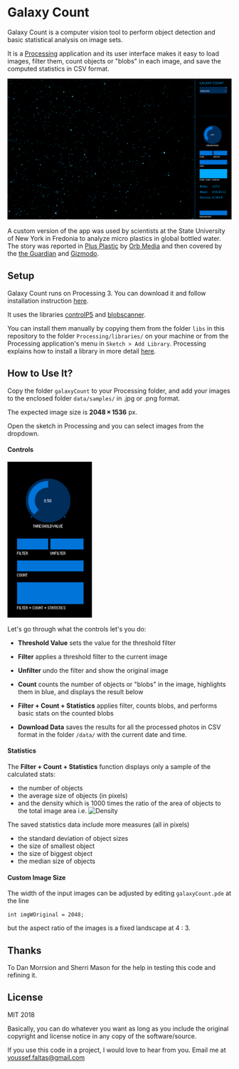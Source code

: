 # Galaxy Count

Galaxy Count is a computer vision tool to perform object detection and basic statistical analysis on image sets.
 
It is a [Processing](https://processing.org/) application and its user interface makes it easy to load images, filter them, count objects or "blobs" in each image, and save the computed statistics in CSV format.


![alt](screenshots/app.png)


A custom version of the app was used by scientists at the State University of New York in Fredonia to analyze micro plastics in global bottled water. The story was reported in [Plus Plastic](https://orbmedia.org/stories/plus-plastic) by [Orb Media](https://orbmedia.org/) and then covered by the [the Guardian](https://www.theguardian.com/environment/2018/mar/15/microplastics-found-in-more-than-90-of-bottled-water-study-says) and [Gizmodo](https://gizmodo.com/report-finds-microplastic-in-93-of-bottled-water-teste-1823798652).


## Setup

Galaxy Count runs on Processing 3. You can download it and follow installation instruction [here](https://processing.org/download/).

It uses the libraries [controlP5](http://www.sojamo.de/libraries/controlP5/) and [blobscanner](https://github.com/robdanet/blobscanner). 

You can install them manually by copying them from the folder `libs` in this repository to the folder `Processing/libraries/` on your machine or from the Processing application's menu in `Sketch > Add Library`. Processing explains how to install a library in more detail [here](https://processing.org/reference/libraries/). 


## How to Use It?

Copy the folder `galaxyCount` to your Processing folder, and add your images to the enclosed folder `data/samples/` in .jpg or .png format.

The expected image size is __2048 × 1536__ px.

Open the sketch in Processing and you can select images from the dropdown. 


#### Controls

<img src="screenshots/controls.png" width="190" height="350" />

Let's go through what the controls let's you do:

* __Threshold Value__ sets the value for the threshold filter


* __Filter__ applies a threshold filter to the current image
* __Unfilter__ undo the filter and show the original image


* __Count__ counts the number of objects or "blobs" in the image, highlights them in blue, and displays the result below


* __Filter + Count + Statistics__ applies filter, counts blobs, and performs basic stats on the counted blobs


* __Download Data__ saves the results for all the processed photos in CSV format in the folder `/data/` with the current date and time.


#### Statistics

The **Filter + Count + Statistics** function displays only a sample of the calculated stats: 

* the number of objects
* the average size of objects (in pixels)
* and the density which is 1000 times the ratio of the area of objects to the total image area i.e. <img src="https://latex.codecogs.com/gif.latex?Density&space;=&space;1000\times&space;\left&space;(\thinspace&space;Area&space;\thinspace&space;of&space;\thinspace&space;Objects}&space;\thinspace&space;/&space;{\thinspace&space;Area&space;\thinspace&space;of&space;\thinspace&space;Image\thinspace}&space;\right&space;)" title="Density" />


The saved statistics data include more measures (all in pixels)
* the standard deviation of object sizes
* the size of smallest object
* the size of biggest object
* the median size of objects


#### Custom Image Size

The width of the input images can be adjusted by editing `galaxyCount.pde` at the line

```processing
int imgWOriginal = 2048;
```

but the aspect ratio of the images is a fixed landscape at 4 : 3. 

## Thanks

To Dan Morrsion and Sherri Mason for the help in testing this code and refining it.

## License

MIT 2018

Basically, you can do whatever you want as long as you include the original copyright and license notice in any copy of the software/source. 

If you use this code in a project, I would love to hear from you. Email me at youssef.faltas@gmail.com 

